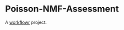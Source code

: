 # Poisson-NMF-Assessment

A [workflowr][] project.

[workflowr]: https://github.com/jdblischak/workflowr
